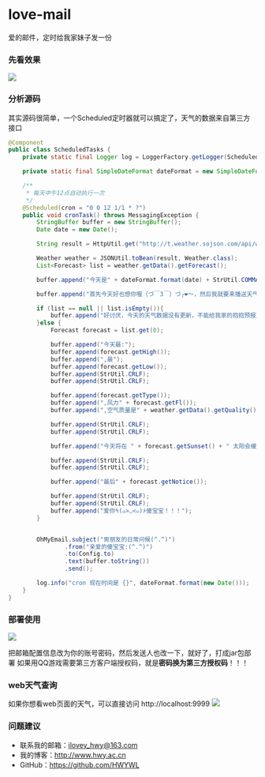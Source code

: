 # love-mail
爱的邮件，定时给我家妹子发一份

### 先看效果
![](https://i.imgur.com/qVYCVG5.jpg)

### 分析源码

其实源码很简单，一个Scheduled定时器就可以搞定了，天气的数据来自第三方接口
```java
@Component
public class ScheduledTasks {
    private static final Logger log = LoggerFactory.getLogger(ScheduledTasks.class);

    private static final SimpleDateFormat dateFormat = new SimpleDateFormat("yyyy-MM-dd");

    /**
     * 每天中午12点自动执行一次
     */
    @Scheduled(cron = "0 0 12 1/1 * ?")
    public void cronTask() throws MessagingException {
        StringBuffer buffer = new StringBuffer();
        Date date = new Date();

        String result = HttpUtil.get("http://t.weather.sojson.com/api/weather/city/101280101", CharsetUtil.CHARSET_UTF_8);

        Weather weather = JSONUtil.toBean(result, Weather.class);
        List<Forecast> list = weather.getData().getForecast();

        buffer.append("今天是" + dateFormat.format(date) + StrUtil.COMMA + DateUtil.dayOfWeekEnum(date).toChinese() + StrUtil.CRLF + StrUtil.CRLF);

        buffer.append("首先今天好也想你喔（づ￣3￣）づ╭❤～，然后我就要来播送天气预报了！！" + StrUtil.CRLF + StrUtil.CRLF);

        if (list == null || list.isEmpty()){
            buffer.append("好讨厌，今天的天气数据没有更新，不能给我家的抱抱预报天气了[○･｀Д´･ ○]");
        }else {
            Forecast forecast = list.get(0);

            buffer.append("今天最:");
            buffer.append(forecast.getHigh());
            buffer.append(",最");
            buffer.append(forecast.getLow());
            buffer.append(StrUtil.CRLF);
            buffer.append(StrUtil.CRLF);

            buffer.append(forecast.getType());
            buffer.append(",风力" + forecast.getFl());
            buffer.append(",空气质量是" + weather.getData().getQuality());

            buffer.append(StrUtil.CRLF);
            buffer.append(StrUtil.CRLF);

            buffer.append("今天将在 " + forecast.getSunset() + " 太阳会缓缓落下,我会在家做好饭等你哟！");

            buffer.append(StrUtil.CRLF);
            buffer.append(StrUtil.CRLF);

            buffer.append("最后" + forecast.getNotice());

            buffer.append(StrUtil.CRLF);
            buffer.append(StrUtil.CRLF);
            buffer.append("爱你٩(๑>◡<๑)۶傻宝宝！！！");
        }


        OhMyEmail.subject("男朋友的日常问候(^.^)")
                .from("亲爱的傻宝宝:(^.^)")
                .to(Config.to)
                .text(buffer.toString())
                .send();

        log.info("cron 现在时间是 {}", dateFormat.format(new Date()));
    }
}
```

### 部署使用
![](https://i.imgur.com/QWK378x.jpg)

把邮箱配置信息改为你的账号密码，然后发送人也改一下，就好了，打成jar包部署
如果用QQ游戏需要第三方客户端授权码，就是**密码换为第三方授权码**！！！

### web天气查询
如果你想看web页面的天气，可以直接访问 http://localhost:9999
![](https://i.imgur.com/neZGiHO.jpg)

### 问题建议

- 联系我的邮箱：ilovey_hwy@163.com
- 我的博客：http://www.hwy.ac.cn
- GitHub：https://github.com/HWYWL